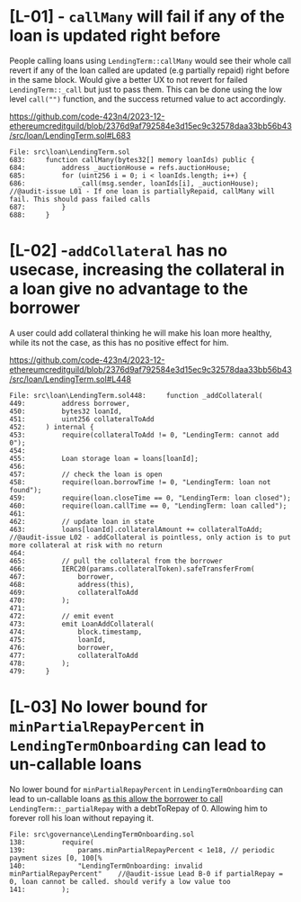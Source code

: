 
# [L-01] - `callMany` will fail if any of the loan is updated right before

People calling loans using `LendingTerm::callMany` would see their whole call revert if any of the loan called are updated (e.g partially repaid) right before in the same block.
Would give a better UX to not revert for failed `LendingTerm::_call` but just to pass them.
This can be done using the low level `call("")` function, and the success returned value to act accordingly.

https://github.com/code-423n4/2023-12-ethereumcreditguild/blob/2376d9af792584e3d15ec9c32578daa33bb56b43/src/loan/LendingTerm.sol#L683
```solidity
File: src\loan\LendingTerm.sol
683:     function callMany(bytes32[] memory loanIds) public {
684:         address _auctionHouse = refs.auctionHouse;
685:         for (uint256 i = 0; i < loanIds.length; i++) {
686:             _call(msg.sender, loanIds[i], _auctionHouse);	//@audit-issue L01 - If one loan is partiallyRepaid, callMany will fail. This should pass failed calls
687:         }
688:     }
```

# [L-02] -`addCollateral` has no usecase, increasing the collateral in a loan give no advantage to the borrower

A user could add collateral thinking he will make his loan more healthy, while its not the case, as this has no positive effect for him.

https://github.com/code-423n4/2023-12-ethereumcreditguild/blob/2376d9af792584e3d15ec9c32578daa33bb56b43/src/loan/LendingTerm.sol#L448
```solidity
File: src\loan\LendingTerm.sol448:     function _addCollateral(
449:         address borrower,
450:         bytes32 loanId,
451:         uint256 collateralToAdd
452:     ) internal {
453:         require(collateralToAdd != 0, "LendingTerm: cannot add 0");
454: 
455:         Loan storage loan = loans[loanId];
456: 
457:         // check the loan is open
458:         require(loan.borrowTime != 0, "LendingTerm: loan not found");
459:         require(loan.closeTime == 0, "LendingTerm: loan closed");
460:         require(loan.callTime == 0, "LendingTerm: loan called");
461: 
462:         // update loan in state
463:         loans[loanId].collateralAmount += collateralToAdd; 	//@audit-issue L02 - addCollateral is pointless, only action is to put more collateral at risk with no return
464: 
465:         // pull the collateral from the borrower
466:         IERC20(params.collateralToken).safeTransferFrom(
467:             borrower,
468:             address(this),
469:             collateralToAdd
470:         );
471: 
472:         // emit event
473:         emit LoanAddCollateral(
474:             block.timestamp,
475:             loanId,
476:             borrower,
477:             collateralToAdd
478:         );
479:     }
```

# [L-03] No lower bound for `minPartialRepayPercent` in `LendingTermOnboarding` can lead to un-callable loans

No lower bound for `minPartialRepayPercent` in `LendingTermOnboarding` can lead to un-callable loans [as this allow the borrower to call](https://github.com/code-423n4/2023-12-ethereumcreditguild/blob/2376d9af792584e3d15ec9c32578daa33bb56b43/src/loan/LendingTerm.sol#L490) `LendingTerm::_partialRepay` with a debtToRepay of 0.
Allowing him to forever roll his loan without repaying it.

```solidity
File: src\governance\LendingTermOnboarding.sol
138:         require(
139:             params.minPartialRepayPercent < 1e18, // periodic payment sizes [0, 100[%
140:             "LendingTermOnboarding: invalid minPartialRepayPercent"	//@audit-issue Lead B-0 if partialRepay = 0, loan cannot be called. should verify a low value too
141:         );
```



